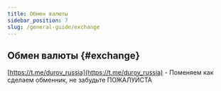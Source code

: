 ```yaml
---
title: Обмен валюты
sidebar_position: 7
slug: /general-guide/exchange
---
```



## Обмен валюты {#exchange}

[https://t.me/durov_russia](https://t.me/durov_russia) - Поменяем как сделаем обменник, не забудьте ПОЖАЛУЙСТА